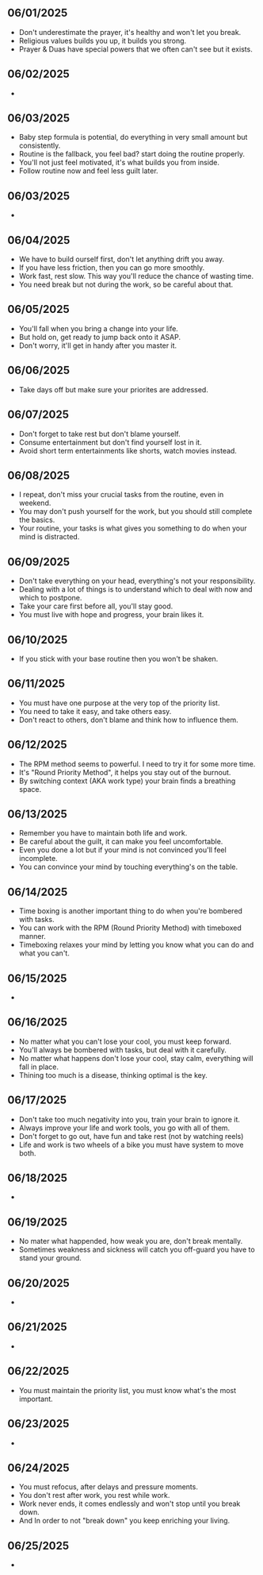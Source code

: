 ## 06/01/2025
- Don't underestimate the prayer, it's healthy and won't let you break.
- Religious values builds you up, it builds you strong.
- Prayer & Duas have special powers that we often can't see but it exists.

## 06/02/2025
- 

## 06/03/2025
- Baby step formula is potential, do everything in very small amount but consistently.
- Routine is the fallback, you feel bad? start doing the routine properly.
- You'll not just feel motivated, it's what builds you from inside.
- Follow routine now and feel less guilt later.

## 06/03/2025
- 

## 06/04/2025
- We have to build ourself first, don't let anything drift you away.
- If you have less friction, then you can go more smoothly.
- Work fast, rest slow. This way you'll reduce the chance of wasting time.
- You need break but not during the work, so be careful about that.

## 06/05/2025
- You'll fall when you bring a change into your life.
- But hold on, get ready to jump back onto it ASAP.
- Don't worry, it'll get in handy after you master it.

## 06/06/2025
- Take days off but make sure your priorites are addressed.

## 06/07/2025
- Don't forget to take rest but don't blame yourself.
- Consume entertainment but don't find yourself lost in it.
- Avoid short term entertainments like shorts, watch movies instead.

## 06/08/2025
- I repeat, don't miss your crucial tasks from the routine, even in weekend.
- You may don't push yourself for the work, but you should still complete the basics.
- Your routine, your tasks is what gives you something to do when your mind is distracted.

## 06/09/2025
- Don't take everything on your head, everything's not your responsibility.
- Dealing with a lot of things is to understand which to deal with now and which to postpone.
- Take your care first before all, you'll stay good.
- You must live with hope and progress, your brain likes it.

## 06/10/2025
- If you stick with your base routine then you won't be shaken.

## 06/11/2025
- You must have one purpose at the very top of the priority list.
- You need to take it easy, and take others easy.
- Don't react to others, don't blame and think how to influence them.

## 06/12/2025
- The RPM method seems to powerful. I need to try it for some more time.
- It's "Round Priority Method", it helps you stay out of the burnout.
- By switching context (AKA work type) your brain finds a breathing space.

## 06/13/2025
- Remember you have to maintain both life and work.
- Be careful about the guilt, it can make you feel uncomfortable.
- Even you done a lot but if your mind is not convinced you'll feel incomplete.
- You can convince your mind by touching everything's on the table.

## 06/14/2025
- Time boxing is another important thing to do when you're bombered with tasks.
- You can work with the RPM (Round Priority Method) with timeboxed manner.
- Timeboxing relaxes your mind by letting you know what you can do and what you can't.

## 06/15/2025
-

## 06/16/2025
- No matter what you can't lose your cool, you must keep forward.
- You'll always be bombered with tasks, but deal with it carefully.
- No matter what happens don't lose your cool, stay calm, everything will fall in place.
- Thining too much is a disease, thinking optimal is the key.

## 06/17/2025
- Don't take too much negativity into you, train your brain to ignore it.
- Always improve your life and work tools, you go with all of them.
- Don't forget to go out, have fun and take rest (not by watching reels)
- Life and work is two wheels of a bike you must have system to move both.

## 06/18/2025
- 

## 06/19/2025
- No mater what happended, how weak you are, don't break mentally.
- Sometimes weakness and sickness will catch you off-guard you have to stand your ground.

## 06/20/2025
- 

## 06/21/2025
- 

## 06/22/2025
- You must maintain the priority list, you must know what's the most important.

## 06/23/2025
- 

## 06/24/2025
- You must refocus, after delays and pressure moments.
- You don't rest after work, you rest while work.
- Work never ends, it comes endlessly and won't stop until you break down.
- And In order to not "break down" you keep enriching your living. 

## 06/25/2025
- 